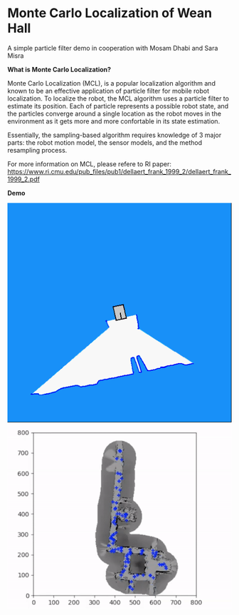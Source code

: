 # Monte Carlo Localization of Wean Hall
A simple particle filter demo in cooperation with Mosam Dhabi and Sara Misra

**What is Monte Carlo Localization?**

Monte Carlo Localization (MCL), is a popular localization algorithm and known to be an effective application of particle filter for mobile robot localization. To localize the robot, the MCL algorithm uses a particle filter to estimate its position. Each of particle represents a possible robot state, and the particles converge around a single location as the robot moves in the environment as it gets more and more confortable in its state estimation. 

Essentially, the sampling-based algorithm requires knowledge of 3 major parts: the robot motion model, the sensor models, and the method resampling process. 

For more information on MCL, please refere to RI paper: https://www.ri.cmu.edu/pub_files/pub1/dellaert_frank_1999_2/dellaert_frank_1999_2.pdf

**Demo**

![](robotmovie1.gif)
![](robotmovie2.gif)

